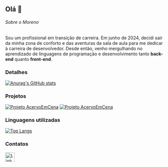 ## Olá 👋

###### Sobre o Moreno
Sou um profissional em transição de carreira. Em junho de 2024, decidi sair da minha zona de conforto e das aventuras da sala de aula para me dedicar à carreira de desenvolvedor. Desde então, venho mergulhando no aprendizado de linguagens de programação e desenvolvimento tanto **back-end** quanto **front-end**.

### Detalhes

[![Anurag's GitHub stats](https://github-readme-stats.vercel.app/api?username=Morenodev085&show_icons=true&theme=dark)](https://github.com/anuraghazra/github-readme-stats)

### Projetos

[![Projeto AcervoEmCena](https://github-readme-stats.vercel.app/api/pin/?username=Morenodev085&repo=acervoEmCena&theme=dark)](https://github.com/Morenodev085/acervoEmCena)
[![Projeto AcervoEmCena](https://github-readme-stats.vercel.app/api/pin/?username=Morenodev085&repo=acervoEmCena&theme=dark)](https://github.com/Morenodev085/acervoEmCena)


### Linguagens utilizadas

[![Top Langs](https://github-readme-stats.vercel.app/api/top-langs/?username=Morenodev085&layout=compact&theme=dark)](https://github.com/anuraghazra/github-readme-stats)

### Contatos

[<img src='https://img.shields.io/badge/LinkedIn-0077B5?style=for-the-badge&logo=linkedin&logoColor=white' alt='LinkedIn' height='30'>](https://www.linkedin.com/in/morenoalmeida)
